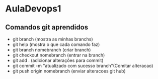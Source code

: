 # AulaDevops1

## Comandos git aprendidos

- git branch (mostra as minhas branchs)
- git help (mostra o que cada comando faz)
- git branch nomebranch (criar branch)
- git checkout nomebranch (entrar na branch)
- git add . (adicionar alterações para commit)
- git commit -m "atualizado com sucesso branch"(Comitar alteracao)
- git push origin nomebranch (enviar alteracoes git hub)